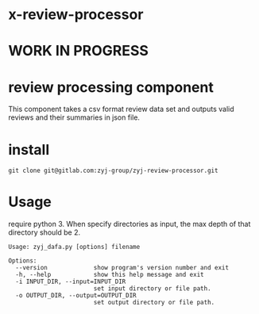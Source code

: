 # x-review-processor
# WORK IN PROGRESS
# review processing component

This component takes a csv format review data set and outputs valid reviews and their summaries in json file.

# install

```
git clone git@gitlab.com:zyj-group/zyj-review-processor.git
```

# Usage
require python 3.
When specify directories as input, the max depth of that directory should be 2.
```
Usage: zyj_dafa.py [options] filename

Options:
  --version             show program's version number and exit
  -h, --help            show this help message and exit
  -i INPUT_DIR, --input=INPUT_DIR
                        set input directory or file path.
  -o OUTPUT_DIR, --output=OUTPUT_DIR
                        set output directory or file path.
```
